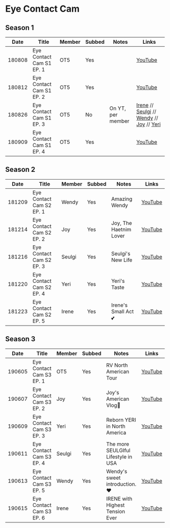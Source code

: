 # Eye Contact Cam


## Season 1
| Date   | Title                    | Member | Subbed | Notes             | Links                                                                                                                                                           |
|--------|--------------------------|--------|--------|-------------------|-----------------------------------------------------------------------------------------------------------------------------------------------------------------|
| 180808 | Eye Contact Cam S1 EP. 1 | OT5    | Yes    |                   | [YouTube](https://youtu.be/Ftbn3TUwjv4)                                                                                                                         |
| 180812 | Eye Contact Cam S1 EP. 2 | OT5    | Yes    |                   | [YouTube](https://youtu.be/dANzneEhk6k)                                                                                                                         |
| 180826 | Eye Contact Cam S1 EP. 3 | OT5    | No     | On YT, per member | [Irene][180826_eyecontact-ir] // [Seulgi][180826_eyecontact-sg] // [Wendy][180826_eyecontact-wd] // [Joy][180826_eyecontact-jo] // [Yeri][180826_eyecontact-yr] |
| 180909 | Eye Contact Cam S1 EP. 4 | OT5    | Yes    |                   | [YouTube](https://youtu.be/o8sLRgOzrjo)                                                                                                                         |

## Season 2
| Date   | Title                    | Member | Subbed | Notes                  | Links                                   |
|--------|--------------------------|--------|--------|------------------------|-----------------------------------------|
| 181209 | Eye Contact Cam S2 EP. 1 | Wendy  | Yes    | Amazing Wendy          | [YouTube](https://youtu.be/xIQWC-Q5dQI) |
| 181214 | Eye Contact Cam S2 EP. 2 | Joy    | Yes    | Joy, The Haetnim Lover | [YouTube](https://youtu.be/cXBZSDRbH5k) |
| 181216 | Eye Contact Cam S2 EP. 3 | Seulgi | Yes    | Seulgi's New Life      | [YouTube](https://youtu.be/doGHqWyrXOQ) |
| 181220 | Eye Contact Cam S2 EP. 4 | Yeri   | Yes    | Yeri's Taste           | [YouTube](https://youtu.be/YowhQDzuaxg) |
| 181223 | Eye Contact Cam S2 EP. 5 | Irene  | Yes    | Irene's Small Act💕    | [YouTube](https://youtu.be/kpsuuAAaG48) |

## Season 3
| Date   | Title                    | Member | Subbed | Notes                               | Links                                   |
|--------|--------------------------|--------|--------|-------------------------------------|-----------------------------------------|
| 190605 | Eye Contact Cam S3 EP. 1 | OT5    | Yes    | RV North American Tour              | [YouTube](https://youtu.be/yVfz5_P6l3A) |
| 190607 | Eye Contact Cam S3 EP. 2 | Joy    | Yes    | Joy's American Vlog💚               | [YouTube](https://youtu.be/cl5TJNdtPzQ) |
| 190609 | Eye Contact Cam S3 EP. 3 | Yeri   | Yes    | Reborn YERI in North America        | [YouTube](https://youtu.be/F0tkL_jHrys) |
| 190611 | Eye Contact Cam S3 EP. 4 | Seulgi | Yes    | The more SEULGIful Lifestyle in USA | [YouTube](https://youtu.be/_A6329Luf3E) |
| 190613 | Eye Contact Cam S3 EP. 5 | Wendy  | Yes    | Wendy's sweet introduction. ♥       | [YouTube](https://youtu.be/R8O_1WiQhxc) |
| 190615 | Eye Contact Cam S3 EP. 6 | Irene  | Yes    | IRENE with Highest Tension Ever     | [YouTube](https://youtu.be/81yhblAGIQw) |

[180826_eyecontact-ir]:https://youtu.be/nM6otQqddMc
[180826_eyecontact-sg]:https://youtu.be/uhn1vCPwwAM
[180826_eyecontact-wd]:https://youtu.be/_jWuEMV8EVg
[180826_eyecontact-jo]:https://youtu.be/aNr4MPhkIVI
[180826_eyecontact-yr]:https://youtu.be/ZhzpevDbGO4
